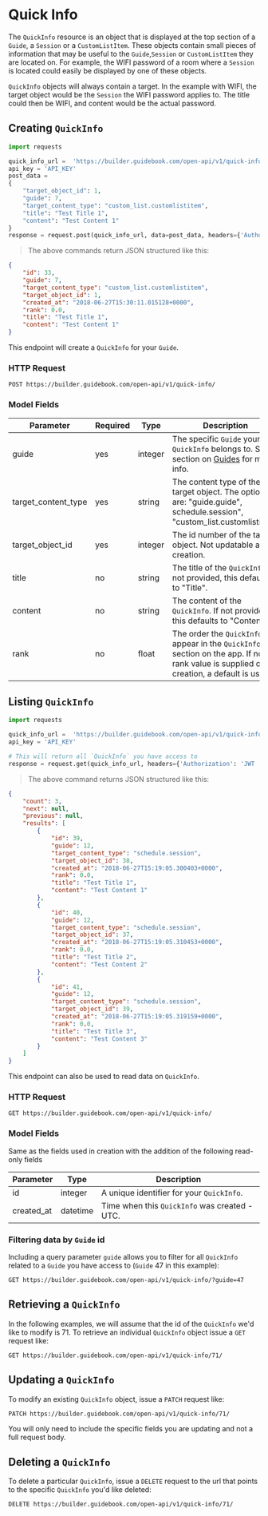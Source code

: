 # Quick Info

The `QuickInfo` resource is an object that is displayed at the top section of a `Guide`, a `Session` or a `CustomListItem`. These objects contain small pieces of information that may be useful to the `Guide`,`Session` or `CustomListItem` they are located on. For example, the WIFI password of a room where a `Session` is located could easily be displayed by one of these objects. 

`QuickInfo` objects will always contain a target. In the example with WIFI, the target object would be the `Session` the WIFI password applies to. The title could then be WIFI, and content would be the actual password. 

## Creating `QuickInfo`


```python
import requests

quick_info_url =  'https://builder.guidebook.com/open-api/v1/quick-info/'
api_key = 'API_KEY'
post_data =
{
	"target_object_id": 1,
	"guide": 7,
	"target_content_type": "custom_list.customlistitem",
	"title": "Test Title 1",
	"content": "Test Content 1"
}
response = request.post(quick_info_url, data=post_data, headers={'Authorization': 'JWT ' + api_key}).json()


```

> The above commands return JSON structured like this:

```json
{
	"id": 33,
	"guide": 7,
	"target_content_type": "custom_list.customlistitem",
	"target_object_id": 1,
	"created_at": "2018-06-27T15:30:11.015128+0000",
	"rank": 0.0,
	"title": "Test Title 1",
	"content": "Test Content 1"
}

```


This endpoint will create a `QuickInfo` for your `Guide`.

### HTTP Request

`POST https://builder.guidebook.com/open-api/v1/quick-info/`

### Model Fields

Parameter            | Required  | Type    | Description
---------            | --------  | ------- | -----------
guide                | yes | integer  | The specific `Guide` your `QuickInfo` belongs to.  See section on [Guides](#guides) for more info.
target_content_type  | yes | string   | The content type of the target object.  The options are: "guide.guide", schedule.session", "custom_list.customlistitem"
target_object_id     | yes | integer  | The id number of the target object.  Not updatable after creation.
title     			 | no | string   | The title of the `QuickInfo`. If not provided, this defaults to "Title".
content 		     | no | string   | The content of the `QuickInfo`. If not provided, this defaults to "Content".
rank                 | no  | float  | The order the `QuickInfo` will appear in the `QuickInfo` section on the app. If no rank value is supplied on creation, a default is used.


## Listing `QuickInfo`


```python
import requests

quick_info_url =  'https://builder.guidebook.com/open-api/v1/quick-info/'
api_key = 'API_KEY'

# This will return all `QuickInfo` you have access to
response = request.get(quick_info_url, headers={'Authorization': 'JWT ' + api_key})
```

> The above command returns JSON structured like this:

```json
{
	"count": 3,
	"next": null,
	"previous": null,
	"results": [
		{
			"id": 39,
			"guide": 12,
			"target_content_type": "schedule.session",
			"target_object_id": 38,
			"created_at": "2018-06-27T15:19:05.300403+0000",
			"rank": 0.0,
			"title": "Test Title 1",
			"content": "Test Content 1"
		},
		{
			"id": 40,
			"guide": 12,
			"target_content_type": "schedule.session",
			"target_object_id": 37,
			"created_at": "2018-06-27T15:19:05.310453+0000",
			"rank": 0.0,
			"title": "Test Title 2",
			"content": "Test Content 2"
		},
		{
			"id": 41,
			"guide": 12,
			"target_content_type": "schedule.session",
			"target_object_id": 39,
			"created_at": "2018-06-27T15:19:05.319159+0000",
			"rank": 0.0,
			"title": "Test Title 3",
			"content": "Test Content 3"
		}
	]
}
```


This endpoint can also be used to read data on `QuickInfo`.

### HTTP Request

`GET https://builder.guidebook.com/open-api/v1/quick-info/`

### Model Fields

Same as the fields used in creation with the addition of the following read-only fields

Parameter       | Type    | Description
---------       | ------- | -----------
id              | integer  | A unique identifier for your `QuickInfo`.
created_at      | datetime | Time when this `QuickInfo` was created - UTC.


### Filtering data by `Guide` id

Including a query parameter `guide` allows you to filter for all `QuickInfo` related to a `Guide` you have access to (`Guide` 47 in this example):

`GET https://builder.guidebook.com/open-api/v1/quick-info/?guide=47`


## Retrieving a `QuickInfo`
In the following examples, we will assume that the id of the `QuickInfo` we'd like to modify is 71.
To retrieve an individual `QuickInfo` object issue a `GET` request like:

`GET https://builder.guidebook.com/open-api/v1/quick-info/71/`

## Updating a `QuickInfo`

To modify an existing `QuickInfo` object, issue a `PATCH` request like:

`PATCH https://builder.guidebook.com/open-api/v1/quick-info/71/`

You will only need to include the specific fields you are updating and not a full request body.

## Deleting a `QuickInfo`

To delete a particular `QuickInfo`, issue a `DELETE` request to the url that points to the specific `QuickInfo` you'd like deleted:

`DELETE https://builder.guidebook.com/open-api/v1/quick-info/71/`
